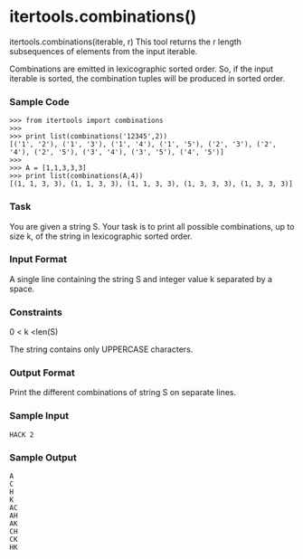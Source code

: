 # itertools.combinations()

itertools.combinations(iterable, r)
This tool returns the r length subsequences of elements from the input iterable.

Combinations are emitted in lexicographic sorted order. So, if the input iterable is sorted, the combination tuples will be produced in sorted order.

### Sample Code
```
>>> from itertools import combinations
>>> 
>>> print list(combinations('12345',2))
[('1', '2'), ('1', '3'), ('1', '4'), ('1', '5'), ('2', '3'), ('2', '4'), ('2', '5'), ('3', '4'), ('3', '5'), ('4', '5')]
>>> 
>>> A = [1,1,3,3,3]
>>> print list(combinations(A,4))
[(1, 1, 3, 3), (1, 1, 3, 3), (1, 1, 3, 3), (1, 3, 3, 3), (1, 3, 3, 3)]
```

### Task

You are given a string S.
Your task is to print all possible combinations, up to size k, of the string in lexicographic sorted order.

### Input Format

A single line containing the string S and integer value k separated by a space.

### Constraints
0 < k <len(S)

The string contains only UPPERCASE characters.

### Output Format

Print the different combinations of string S on separate lines.

### Sample Input
```
HACK 2
```

### Sample Output
```
A
C
H
K
AC
AH
AK
CH
CK
HK
```